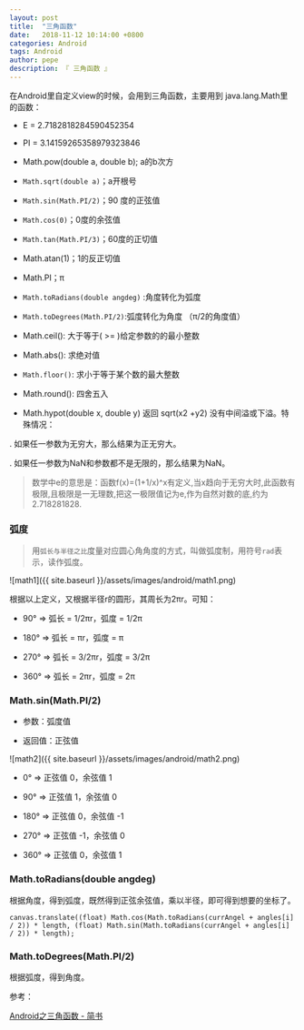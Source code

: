 ```yaml
---
layout: post
title:  "三角函数"
date:   2018-11-12 10:14:00 +0800
categories: Android
tags: Android
author: pepe
description: 『 三角函数 』
---
```


在Android里自定义view的时候，会用到三角函数，主要用到 java.lang.Math里的函数：

* E = 2.7182818284590452354

* PI = 3.14159265358979323846

* Math.pow(double a, double b); a的b次方

* `Math.sqrt(double a)`；a开根号

* `Math.sin(Math.PI/2)`；90 度的正弦值

* `Math.cos(0)`；0度的余弦值

* `Math.tan(Math.PI/3)`；60度的正切值

* Math.atan(1)；1的反正切值

* Math.PI；π

* `Math.toRadians(double angdeg)` :角度转化为弧度

* `Math.toDegrees(Math.PI/2)`:弧度转化为角度 （π/2的角度值）

* Math.ceil(): 大于等于( >= )给定参数的的最小整数

* Math.abs(): 求绝对值

* `Math.floor()`: 求小于等于某个数的最大整数

* Math.round(): 四舍五入

* Math.hypot(double x, double y) 返回 sqrt(x2 +y2) 没有中间溢或下溢。特殊情况：

 . 如果任一参数为无穷大，那么结果为正无穷大。

 . 如果任一参数为NaN和参数都不是无限的，那么结果为NaN。
 

> 数学中e的意思是：函数f(x)=(1+1/x)^x有定义,当x趋向于无穷大时,此函数有极限,且极限是一无理数,把这一极限值记为e,作为自然对数的底,约为2.718281828.

### **弧度**

> 用`弧长与半径之比`度量对应圆心角角度的方式，叫做弧度制，用符号`rad`表示，读作弧度。

![math1]({{ site.baseurl }}/assets/images/android/math1.png)

根据以上定义，又根据半径r的圆形，其周长为2πr。可知：

* 90° => 弧长 = 1/2πr，弧度 = 1/2π

* 180° => 弧长 = πr，弧度 = π

* 270° => 弧长 = 3/2πr，弧度 = 3/2π

* 360° => 弧长 = 2πr，弧度 = 2π

### **Math.sin(Math.PI/2)**

* 参数：弧度值

* 返回值：正弦值

![math2]({{ site.baseurl }}/assets/images/android/math2.png)

* 0° => 正弦值 0，余弦值 1  

* 90° => 正弦值 1，余弦值 0     

* 180° => 正弦值 0，余弦值 -1     

* 270° => 正弦值 -1，余弦值 0     

* 360° => 正弦值 0，余弦值 1     

### **Math.toRadians(double angdeg)**

根据角度，得到弧度，既然得到正弦余弦值，乘以半径，即可得到想要的坐标了。
```
canvas.translate((float) Math.cos(Math.toRadians(currAngel + angles[i] / 2)) * length, (float) Math.sin(Math.toRadians(currAngel + angles[i] / 2)) * length);
```

### **Math.toDegrees(Math.PI/2)**

根据弧度，得到角度。


参考：

[Android之三角函数 - 简书](https://www.jianshu.com/p/aaa69772e7c4)

